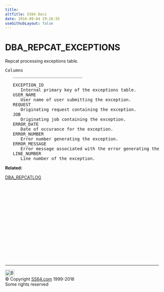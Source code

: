 ```yaml
---
title:
altTitle: SS64 Docs
date: 2016-09-04 19:26:55
useGithubLayout: false
---
```

<!-- #BeginLibraryItem "/Library/head_orad.lbi" --><!-- #EndLibraryItem --><h1>DBA_REPCAT_EXCEPTIONS </h1><p> Repcat processing exceptions table. </p> 
 
<pre>Columns
   ___________________________
 
   EXCEPTION_ID
      Internal primary key of the exceptions table.
   USER_NAME
      User name of user submitting the exception.
   REQUEST
      Originating request containing the exception.
   JOB
      Originating job containing the exception.
   ERROR_DATE
      Date of occurance for the exception.
   ERROR_NUMBER
      Error number generating the exception.
   ERROR_MESSAGE
      Error message associated with the error generating the exception.
   LINE_NUMBER
      Line number of the exception.</pre>
<p><b>Related:</b></p>
<p><a href="DBA_REPCATLOG.html">DBA_REPCATLOG</a></p><!-- #BeginLibraryItem "/Library/foot_orad.lbi" --><p>
<!-- oracle-footer -->
<ins class="adsbygoogle" style="display:inline-block;width:300px;height:250px" data-ad-client="ca-pub-6140977852749469" data-ad-slot="4275490898"></ins>
<script>
(adsbygoogle = window.adsbygoogle || []).push({});
</script></p>
<hr>
<div id="bl" class="footer"><a href="DBA_REPCAT_EXCEPTIONS.html#"><img src="../images/top.png" width="30" height="22" alt="Back to the Top"></a></div>
<div id="br" class="footer, tagline">© Copyright <a href="../index.html">SS64.com</a> 1999-2016<br>
Some rights reserved</div>
<!-- #EndLibraryItem -->

